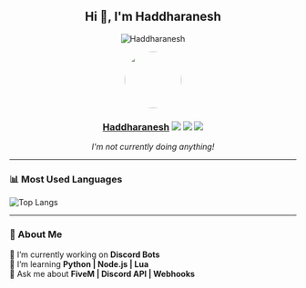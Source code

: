 <h2 align="center">Hi 👋, I'm Haddharanesh</h2>

<p align="center">
  <img src="https://komarev.com/ghpvc/?username=Haddharanesh&label=Profile%20views&color=0e75b6&style=flat" alt="Haddharanesh" />
</p>

<p align="center">
  <img src="https://avatars.githubusercontent.com/Haddharanesh" width="100" height="100" style="border-radius: 50%;" />
</p>

<h3 align="center">
  <a href="https://discord.com/users/843067007192530945" target="_blank">Haddharanesh</a>
  <img src="https://img.shields.io/badge/HAD-000000?style=for-the-badge&logo=web3&logoColor=white" />
  <img src="https://img.shields.io/badge/Discord-5865F2?style=for-the-badge&logo=discord&logoColor=white" />
  <img src="https://img.shields.io/badge/Verified-28a745?style=for-the-badge&logo=checkmarx&logoColor=white" />
</h3>

<p align="center"><i>I'm not currently doing anything!</i></p>

---

### 📊 Most Used Languages
![Top Langs](https://github-readme-stats.vercel.app/api/top-langs/?username=Haddharanesh&layout=compact&theme=tokyonight)

---

### 💬 About Me
🔭 I’m currently working on **Discord Bots**  
🌱 I’m learning **Python | Node.js | Lua**  
💬 Ask me about **FiveM | Discord API | Webhooks**
